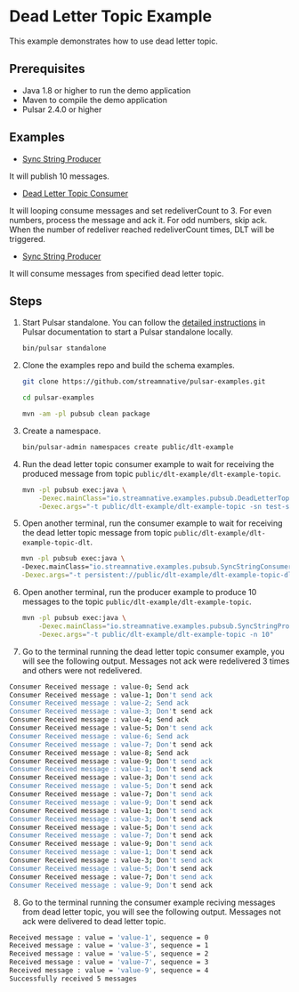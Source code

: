 # Dead Letter Topic Example

This example demonstrates how to use dead letter topic.

## Prerequisites

- Java 1.8 or higher to run the demo application
- Maven to compile the demo application
- Pulsar 2.4.0 or higher

## Examples

- [Sync String Producer](../src/main/java/io/streamnative/examples/pubsub/SyncStringProducerExample.java)

It will publish 10 messages.
- [Dead Letter Topic Consumer](../src/main/java/io/streamnative/examples/pubsub/DeadLetterTopicConsumerExample.java)

It will looping consume messages and set redeliverCount to 3. For even numbers, process the message and ack it. For odd numbers, skip ack. When the number of redeliver reached redeliverCount times, DLT will be triggered.
- [Sync String Producer](../src/main/java/io/streamnative/examples/pubsub/SyncStringProducerExample.java)

It will consume messages from specified dead letter topic.

## Steps

1. Start Pulsar standalone. You can follow the [detailed instructions](http://pulsar.apache.org/docs/en/next/standalone/)
in Pulsar documentation to start a Pulsar standalone locally.
   ```bash
   bin/pulsar standalone
   ```

2. Clone the examples repo and build the schema examples.
   ```bash
   git clone https://github.com/streamnative/pulsar-examples.git
   ```
   ```bash
   cd pulsar-examples
   ```
   ```bash
   mvn -am -pl pubsub clean package
   ```

3. Create a namespace.
   ```bash
   bin/pulsar-admin namespaces create public/dlt-example
   ```

4. Run the dead letter topic consumer example to wait for receiving the produced message from topic `public/dlt-example/dlt-example-topic`.
   ```bash
   mvn -pl pubsub exec:java \
       -Dexec.mainClass="io.streamnative.examples.pubsub.DeadLetterTopicConsumerExample" \
       -Dexec.args="-t public/dlt-example/dlt-example-topic -sn test-sub -st Shared -n 0"
   ```
5. Open another terminal, run the consumer example to wait for receiving the  dead letter topic message from topic `public/dlt-example/dlt-example-topic-dlt`.
```bash
   mvn -pl pubsub exec:java \  
   -Dexec.mainClass="io.streamnative.examples.pubsub.SyncStringConsumerExample" \
   -Dexec.args="-t persistent://public/dlt-example/dlt-example-topic-dlt -sn test-sub -st Shared -n 5"
   ```

6. Open another terminal, run the producer example to produce 10 messages to the topic `public/dlt-example/dlt-example-topic`.
   ```bash
   mvn -pl pubsub exec:java \
       -Dexec.mainClass="io.streamnative.examples.pubsub.SyncStringProducerExample" \
       -Dexec.args="-t public/dlt-example/dlt-example-topic -n 10"
   ```

7. Go to the terminal running the dead letter topic consumer example, you will see the following output. Messages not ack were redelivered 3 times and others were not redelivered.
```bash
Consumer Received message : value-0; Send ack
Consumer Received message : value-1; Don't send ack
Consumer Received message : value-2; Send ack
Consumer Received message : value-3; Don't send ack
Consumer Received message : value-4; Send ack
Consumer Received message : value-5; Don't send ack
Consumer Received message : value-6; Send ack
Consumer Received message : value-7; Don't send ack
Consumer Received message : value-8; Send ack
Consumer Received message : value-9; Don't send ack
Consumer Received message : value-1; Don't send ack
Consumer Received message : value-3; Don't send ack
Consumer Received message : value-5; Don't send ack
Consumer Received message : value-7; Don't send ack
Consumer Received message : value-9; Don't send ack
Consumer Received message : value-1; Don't send ack
Consumer Received message : value-3; Don't send ack
Consumer Received message : value-5; Don't send ack
Consumer Received message : value-7; Don't send ack
Consumer Received message : value-9; Don't send ack
Consumer Received message : value-1; Don't send ack
Consumer Received message : value-3; Don't send ack
Consumer Received message : value-5; Don't send ack
Consumer Received message : value-7; Don't send ack
Consumer Received message : value-9; Don't send ack
```
8. Go to the terminal running the consumer example reciving messages from dead letter topic, you will see the following output. Messages not ack were delivered to dead letter topic.
```bash
Received message : value = 'value-1', sequence = 0
Received message : value = 'value-3', sequence = 1
Received message : value = 'value-5', sequence = 2
Received message : value = 'value-7', sequence = 3
Received message : value = 'value-9', sequence = 4
Successfully received 5 messages
```